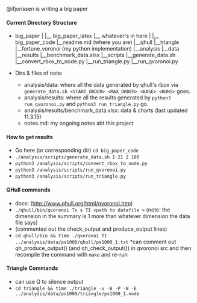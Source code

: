 @ifjorissen is writing a big paper

#### Current Directory Structure
  * big_paper
    |
    |__ big_paper_latex
       |__ whatever's in here
    |
    |__ big_paper_code
       |__readme.md (where you are)
       |__qhull
       |__triangle
       |__fortune_voronoi (my python implementation)
       |__analysis
          |__data 
          |__results 
             |__benchmark_data.xlsx
          |__scripts
             |__generate_data.sh
             |__convert_rbox_to_node.py
             |__run_triangle.py
             |__run_qvoronoi.py


  * Dirs & files of note:
    * analysis/data: where all the data generated by qhull's rbox via `generate_data.sh <START_ORDER> <MAX_ORDER> <BASE> <RUNS>` goes.
    * analysis/results: where all the results generated by `python3 run_qvoronoi.py` and `python3 run_triangle.py` go.
    * analysis/results/benchmark_data.xlsx: data & charts (last updated 11.3.15) 
    * notes.md: my ongoing notes abt this project

#### How to get results
  * Go here (or corresponding dir) `cd big_paper_code`
  * `./analysis/scripts/generate_data.sh 1 21 2 100`
  * `python3 /analysis/scripts/convert_rbox_to_node.py`
  * `python3 /analysis/scripts/run_qvoronoi.py`
  * `python3 /analysis/scripts/run_triangle.py`

#### QHull commands 
  * docs: (http://www.qhull.org/html/qvoronoi.htm)
  * `./qhull/bin/qvoronoi Ts s TI <path to datafile >` (note: the dimension in the summary is 1 more than whatever dimension the data file says)
  * (commented out the check_output and produce_output lines)
  * `cd qhull/bin && time ./qvoronoi TI ../analysis/data/ps1000/qhull/ps1000_1.txt`
  *can comment out qh_produce_output() (and qh_check_output()) in qvoronoi src and then recompile the command with `make` and re-run

#### Triangle Commands
  * can use Q to silence output
  * `cd triangle && time ./triangle -v -B -P -N -E ../analysis/data/ps1000/triangle/ps1000_1.node`

